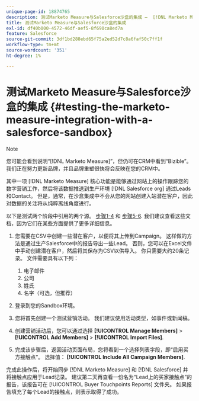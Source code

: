 ```yaml
---
unique-page-id: 18874765
description: 测试Marketo Measure与Salesforce沙盒的集成 —  [!DNL Marketo Measure]  — 产品文档
title: 测试Marketo Measure与Salesforce沙盒的集成
exl-id: df40b000-4572-46df-aef5-8f690ca8ed7a
feature: Salesforce
source-git-commit: 3df1bd288ebd65f75a2ed52d7c8a6faf50c7ff1f
workflow-type: tm+mt
source-wordcount: '351'
ht-degree: 1%

---
```


# 测试Marketo Measure与Salesforce沙盒的集成 {#testing-the-marketo-measure-integration-with-a-salesforce-sandbox}

>[!NOTE]
>
>您可能会看到说明“[!DNL Marketo Measure]”，但仍可在CRM中看到“Bizible”。 我们正在努力更新品牌，并且品牌重塑很快将会反映在您的CRM中。

其中一项 [!DNL Marketo Measure] 核心功能是能够通过网站上的操作跟踪您的数字营销工作，然后将该数据推送到生产环境 [!DNL Salesforce org] 通过Leads和Contact。 但是，通常，在沙盒集成中不会从您的网站创建入站潜在客户，因此对数据的关注将从纯粹离线角度进行。

以下是测试两个阶段中引用的两个源。 [步骤1-4](https://help.salesforce.com/apex/HTViewHelpDoc?id=lead_import_wizard.htm&amp;language=en_US) 和 [步骤5-6](/help/channel-tracking-and-setup/offline-channels/deprecated-processes/syncing-offline-campaigns.md). 我们建议查看这些文档，因为它们在某些方面提供了更多详细信息。

1. 您需要在CSV中创建一些潜在客户，以便将其上传到Campaign。 这样做的方法是通过生产Salesforce中的报告导出一些Lead。 否则，您可以在Excel文件中手动创建潜在客户，然后将其保存为CSV以供导入。 你只需要大约20条记录。 文件需要具有以下列：

   1. 电子邮件
   1. 公司
   1. 姓氏
   1. 名字（可选，但推荐）

1. 登录到您的Sandbox环境。
1. 您将首先创建一个测试营销活动。 我们建议使用活动类型，如事件或新闻稿。
1. 创建营销活动后，您可以通过选择 **[!UICONTROL Manage Members]** > **[!UICONTROL Add Members]** > **[!UICONTROL Import Files]**.
1. 完成该步骤后，返回活动页面布局，您将看到一个选择列表字段，即“启用买方接触点”。 选择值： **[!UICONTROL Include All Campaign Members]**.

完成此操作后，将开始同步 [!DNL Marketo Measure] 和 [!DNL Salesforce] 并将接触点应用于Lead记录。 建议第二天再查看一份名为“Lead上的买家接触点”的报告，该报告可在 [!UICONTROL Buyer Touchpoints Reports] 文件夹。 如果报告填充了每个Lead的接触点，则表示取得了成功。
